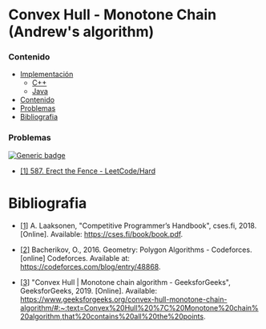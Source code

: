 # Convex Hull - Monotone Chain (Andrew's algorithm)

### Contenido

* [Implementación](#)
    * [C++](#)
    * [Java](#)
* [Contenido](#contenido)
* [Problemas](#problemas)
* [Bibliografia](#bibliografia)

### Problemas

[![Generic badge](https://img.shields.io/badge/LeetCode-Hard-red.svg)](https://leetcode.com/problemset/algorithms/)

* [[1] 587. Erect the Fence - LeetCode/Hard](https://leetcode.com/problems/erect-the-fence/)


# Bibliografia

* [[1]](https://cses.fi/book/book.pdf) A. Laaksonen, "Competitive Programmer’s Handbook", cses.fi, 2018. [Online]. Available: <https://cses.fi/book/book.pdf>.

* [[2]](https://codeforces.com/blog/entry/48868) Bacherikov, O., 2016. Geometry: Polygon Algorithms - Codeforces. [online] Codeforces. Available at: <https://codeforces.com/blog/entry/48868>.

* [[3]](https://www.geeksforgeeks.org/convex-hull-monotone-chain-algorithm/#:~:text=Convex%20Hull%20%7C%20Monotone%20chain%20algorithm,that%20contains%20all%20the%20points) "Convex Hull | Monotone chain algorithm - GeeksforGeeks", GeeksforGeeks, 2019. [Online]. Available: https://www.geeksforgeeks.org/convex-hull-monotone-chain-algorithm/#:~:text=Convex%20Hull%20%7C%20Monotone%20chain%20algorithm,that%20contains%20all%20the%20points.